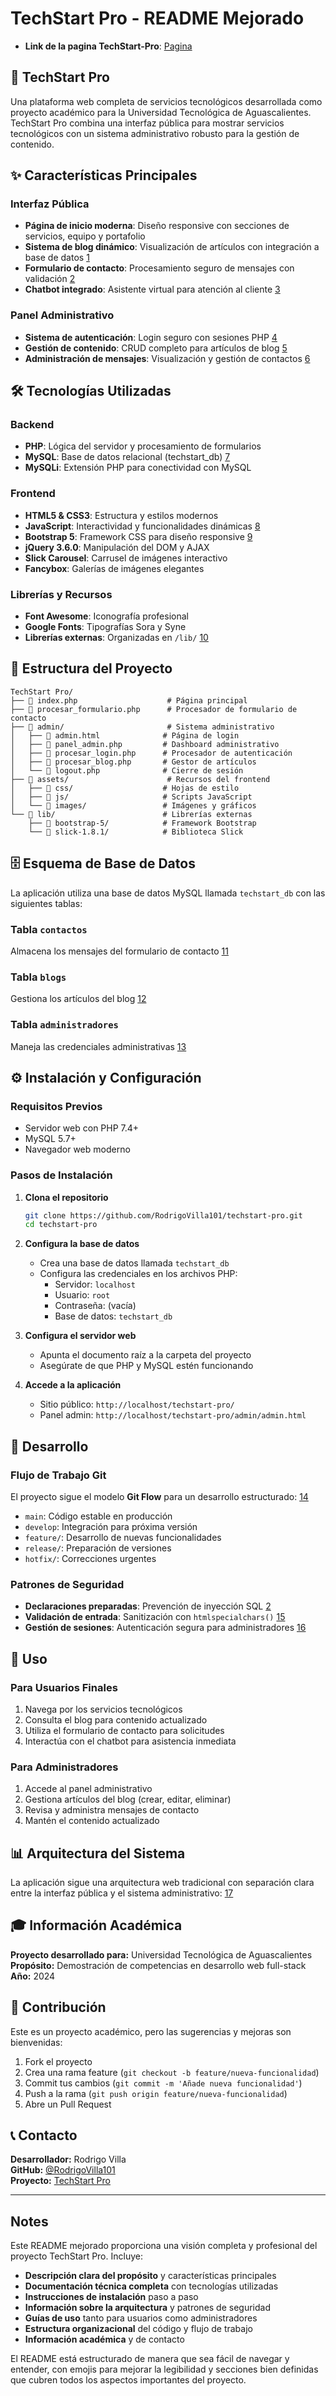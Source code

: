 


# TechStart Pro - README Mejorado
- **Link de la pagina TechStart-Pro**: [Pagina](https://techstart-pro.infinityfreeapp.com/)
## 🚀 TechStart Pro

Una plataforma web completa de servicios tecnológicos desarrollada como proyecto académico para la Universidad Tecnológica de Aguascalientes. TechStart Pro combina una interfaz pública para mostrar servicios tecnológicos con un sistema administrativo robusto para la gestión de contenido.

## ✨ Características Principales

### Interfaz Pública
- **Página de inicio moderna**: Diseño responsive con secciones de servicios, equipo y portafolio
- **Sistema de blog dinámico**: Visualización de artículos con integración a base de datos [1](#0-0) 
- **Formulario de contacto**: Procesamiento seguro de mensajes con validación [2](#0-1) 
- **Chatbot integrado**: Asistente virtual para atención al cliente [3](#0-2) 

### Panel Administrativo
- **Sistema de autenticación**: Login seguro con sesiones PHP [4](#0-3) 
- **Gestión de contenido**: CRUD completo para artículos de blog [5](#0-4) 
- **Administración de mensajes**: Visualización y gestión de contactos [6](#0-5) 

## 🛠️ Tecnologías Utilizadas

### Backend
- **PHP**: Lógica del servidor y procesamiento de formularios
- **MySQL**: Base de datos relacional (techstart_db) [7](#0-6) 
- **MySQLi**: Extensión PHP para conectividad con MySQL

### Frontend
- **HTML5 & CSS3**: Estructura y estilos modernos
- **JavaScript**: Interactividad y funcionalidades dinámicas [8](#0-7) 
- **Bootstrap 5**: Framework CSS para diseño responsive [9](#0-8) 
- **jQuery 3.6.0**: Manipulación del DOM y AJAX
- **Slick Carousel**: Carrusel de imágenes interactivo
- **Fancybox**: Galerías de imágenes elegantes

### Librerías y Recursos
- **Font Awesome**: Iconografía profesional
- **Google Fonts**: Tipografías Sora y Syne
- **Librerías externas**: Organizadas en `/lib/` [10](#0-9) 

## 📁 Estructura del Proyecto

```
TechStart Pro/
├── 📄 index.php                    # Página principal
├── 📄 procesar_formulario.php      # Procesador de formulario de contacto
├── 📁 admin/                       # Sistema administrativo
│   ├── 📄 admin.html              # Página de login
│   ├── 📄 panel_admin.php         # Dashboard administrativo
│   ├── 📄 procesar_login.php      # Procesador de autenticación
│   ├── 📄 procesar_blog.php       # Gestor de artículos
│   └── 📄 logout.php              # Cierre de sesión
├── 📁 assets/                      # Recursos del frontend
│   ├── 📁 css/                    # Hojas de estilo
│   ├── 📁 js/                     # Scripts JavaScript
│   └── 📁 images/                 # Imágenes y gráficos
└── 📁 lib/                        # Librerías externas
    ├── 📁 bootstrap-5/            # Framework Bootstrap
    └── 📁 slick-1.8.1/            # Biblioteca Slick
```

## 🗄️ Esquema de Base de Datos

La aplicación utiliza una base de datos MySQL llamada `techstart_db` con las siguientes tablas:

### Tabla `contactos`
Almacena los mensajes del formulario de contacto [11](#0-10) 

### Tabla `blogs`
Gestiona los artículos del blog [12](#0-11) 

### Tabla `administradores`
Maneja las credenciales administrativas [13](#0-12) 

## ⚙️ Instalación y Configuración

### Requisitos Previos
- Servidor web con PHP 7.4+
- MySQL 5.7+
- Navegador web moderno

### Pasos de Instalación

1. **Clona el repositorio**
   ```bash
   git clone https://github.com/RodrigoVilla101/techstart-pro.git
   cd techstart-pro
   ```

2. **Configura la base de datos**
   - Crea una base de datos llamada `techstart_db`
   - Configura las credenciales en los archivos PHP:
     - Servidor: `localhost`
     - Usuario: `root`
     - Contraseña: (vacía)
     - Base de datos: `techstart_db`

3. **Configura el servidor web**
   - Apunta el documento raíz a la carpeta del proyecto
   - Asegúrate de que PHP y MySQL estén funcionando

4. **Accede a la aplicación**
   - Sitio público: `http://localhost/techstart-pro/`
   - Panel admin: `http://localhost/techstart-pro/admin/admin.html`

## 🔧 Desarrollo

### Flujo de Trabajo Git
El proyecto sigue el modelo **Git Flow** para un desarrollo estructurado: [14](#0-13) 

- `main`: Código estable en producción
- `develop`: Integración para próxima versión
- `feature/`: Desarrollo de nuevas funcionalidades
- `release/`: Preparación de versiones
- `hotfix/`: Correcciones urgentes

### Patrones de Seguridad
- **Declaraciones preparadas**: Prevención de inyección SQL [2](#0-1) 
- **Validación de entrada**: Sanitización con `htmlspecialchars()` [15](#0-14) 
- **Gestión de sesiones**: Autenticación segura para administradores [16](#0-15) 

## 🎯 Uso

### Para Usuarios Finales
1. Navega por los servicios tecnológicos
2. Consulta el blog para contenido actualizado
3. Utiliza el formulario de contacto para solicitudes
4. Interactúa con el chatbot para asistencia inmediata

### Para Administradores
1. Accede al panel administrativo
2. Gestiona artículos del blog (crear, editar, eliminar)
3. Revisa y administra mensajes de contacto
4. Mantén el contenido actualizado

## 📊 Arquitectura del Sistema

La aplicación sigue una arquitectura web tradicional con separación clara entre la interfaz pública y el sistema administrativo: [17](#0-16) 

## 🎓 Información Académica

**Proyecto desarrollado para:** Universidad Tecnológica de Aguascalientes  
**Propósito:** Demostración de competencias en desarrollo web full-stack  
**Año:** 2024

## 🤝 Contribución

Este es un proyecto académico, pero las sugerencias y mejoras son bienvenidas:

1. Fork el proyecto
2. Crea una rama feature (`git checkout -b feature/nueva-funcionalidad`)
3. Commit tus cambios (`git commit -m 'Añade nueva funcionalidad'`)
4. Push a la rama (`git push origin feature/nueva-funcionalidad`)
5. Abre un Pull Request

## 📞 Contacto

**Desarrollador:** Rodrigo Villa  
**GitHub:** [@RodrigoVilla101](https://github.com/RodrigoVilla101)  
**Proyecto:** [TechStart Pro](https://github.com/RodrigoVilla101/techstart-pro)

---

## Notes

Este README mejorado proporciona una visión completa y profesional del proyecto TechStart Pro. Incluye:

- **Descripción clara del propósito** y características principales
- **Documentación técnica completa** con tecnologías utilizadas
- **Instrucciones de instalación** paso a paso
- **Información sobre la arquitectura** y patrones de seguridad
- **Guías de uso** tanto para usuarios como administradores
- **Estructura organizacional** del código y flujo de trabajo
- **Información académica** y de contacto

El README está estructurado de manera que sea fácil de navegar y entender, con emojis para mejorar la legibilidad y secciones bien definidas que cubren todos los aspectos importantes del proyecto.
